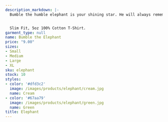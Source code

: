 ```yaml
---
description_markdown: |-
  Bumble the humble elephant is your shining star. He will always remember who you are and why you are here.


  Slim Fit, 5oz 100% Cotton T-Shirt.
garment_type: null
name: Bumble the Elephant
price: "9.00"
sizes:
- Small
- Medium
- Large
- XL
sku: elephant
stock: 10
styles:
- color: '#dfd3c2'
  image: /images/products/elephant/cream.jpg
  name: Cream
- color: '#67aa79'
  image: /images/products/elephant/green.jpg
  name: Green
title: Elephant
---
```

